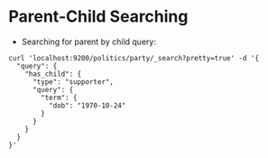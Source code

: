# Parent-Child Searching #

* Searching for parent by child query:
```
curl 'localhost:9200/politics/party/_search?pretty=true' -d '{
  "query": {
    "has_child": {
      "type": "supporter",
      "query": {
        "term": {
          "dob": "1970-10-24"
        }
      }
    }
  }
}'
```

